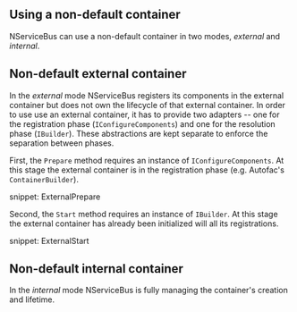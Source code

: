## Using a non-default container

NServiceBus can use a non-default container in two modes, *external* and *internal*.


## Non-default external container


In the *external* mode NServiceBus registers its components in the external container but does not own the lifecycle of that external container. In order to use use an external container, it has to provide two adapters -- one for the registration phase (`IConfigureComponents`) and one for the resolution phase (`IBuilder`). These abstractions are kept separate to enforce the separation between phases. 

First, the `Prepare` method requires an instance of `IConfigureComponents`. At this stage the external container is in the registration phase (e.g. Autofac's `ContainerBuilder`).

snippet: ExternalPrepare

Second, the `Start` method requires an instance of `IBuilder`. At this stage the external container has already been initialized will all its registrations. 

snippet: ExternalStart

## Non-default internal container

In the *internal* mode NServiceBus is fully managing the container's creation and lifetime. 